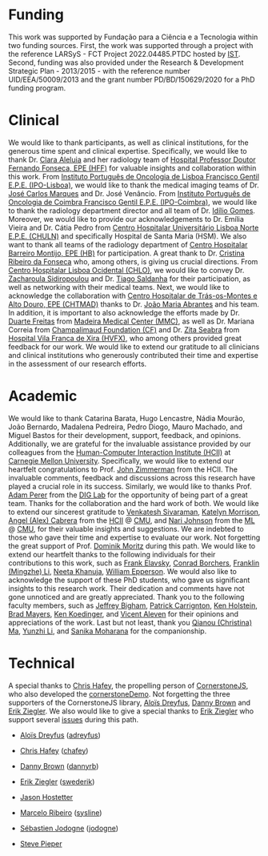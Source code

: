 # Funding

This work was supported by Fundação para a Ciência e a Tecnologia within two funding sources. First, the work was supported through a project with the reference LARSyS - FCT Project 2022.04485.PTDC hosted by [IST](http://tecnico.ulisboa.pt/). Second, funding was also provided under the Research & Development Strategic Plan - 2013/2015 - with the reference number UID/EEA/50009/2013 and the grant number PD/BD/150629/2020 for a PhD funding program.

# Clinical

We would like to thank participants, as well as clinical institutions, for the generous time spent and clinical expertise. Specifically, we would like to thank Dr. [Clara Aleluia](https://www.linkedin.com/in/dra-clara-aleluia-morais-aleluia-98856585/) and her radiology team of [Hospital Professor Doutor Fernando Fonseca, EPE (HFF)](https://hff.min-saude.pt/) for valuable insights and collaboration within this work. From [Instituto Português de Oncologia de Lisboa Francisco Gentil E.P.E. (IPO-Lisboa)](https://www.ipolisboa.min-saude.pt/), we would like to thank the medical imaging teams of Dr. [José Carlos Marques](https://www.linkedin.com/in/jos%C3%A9-carlos-marques-5a62b611a) and Dr. José Venâncio. From [Instituto Português de Oncologia de Coimbra Francisco Gentil E.P.E. (IPO-Coimbra)](https://www.ipocoimbra.min-saude.pt/), we would like to thank the radiology department director and all team of Dr. [Idílio Gomes](https://www.linkedin.com/in/idilio-gomes-b26381a3). Moreover, we would like to provide our acknowledgements to Dr. Emília Vieira and Dr. Cátia Pedro from [Centro Hospitalar Universitário Lisboa Norte E.P.E. (CHULN)](https://www.chln.min-saude.pt/) and specifically Hospital de Santa Maria (HSM). We also want to thank all teams of the radiology department of [Centro Hospitalar Barreiro Montijo, EPE (HB)](http://www.chbm.min-saude.pt/) for participation. A great thank to Dr. [Cristina Ribeiro da Fonseca](https://www.linkedin.com/in/cristina-ribeiro-da-fonseca-7bb43a10b) who, among others, is giving us crucial directions. From [Centro Hospitalar Lisboa Ocidental (CHLO)](https://www.chlo.min-saude.pt/), we would like to convey Dr. [Zacharoula Sidiropoulou](https://www.linkedin.com/in/zacharoula-sidiropoulou-2964a013) and Dr. [Tiago Saldanha](https://www.linkedin.com/in/tiago-saldanha-510007163) for their participation, as well as networking with their medical teams. Next, we would like to acknowledge the collaboration with [Centro Hospitalar de Trás-os-Montes e Alto Douro, EPE (CHTMAD)](https://www.chtmad.min-saude.pt/) thanks to Dr. [João Maria Abrantes](https://www.linkedin.com/in/joaoabrantespt) and his team. In addition, it is important to also acknowledge the efforts made by Dr. [Duarte Freitas](https://www.grupohpa.com/pt/medicos/doctor/duarte-doria-freitas/) from [Madeira Medical Center (MMC)](https://www.grupohpa.com/pt/unidades/madeira/clinicas/madeira-medical-center/), as well as Dr. Mariana Correia from [Champalimaud Foundation (CF)](https://www.fchampalimaud.org) and Dr. [Zita Seabra](https://www.linkedin.com/in/zita-seabra-530ba116) from [Hospital Vila Franca de Xira (HVFX)](https://www.hospitalvilafrancadexira.pt), who among others provided great feedback for our work. We would like to extend our gratitude to all clinicians and clinical institutions who generously contributed their time and expertise in the assessment of our research efforts.

# Academic

We would like to thank Catarina Barata, Hugo Lencastre, Nádia Mourão, João Bernardo, Madalena Pedreira, Pedro Diogo, Mauro Machado, and Miguel Bastos for their development, support, feedback, and opinions. Additionally, we are grateful for the invaluable assistance provided by our colleagues from the [Human-Computer Interaction Institute (HCII)](https://hcii.cmu.edu/) at [Carnegie Mellon University](http://cmu.edu/). Specifically, we would like to extend our heartfelt congratulations to Prof. [John Zimmerman](https://hcii.cmu.edu/people/john-zimmerman) from the HCII. The invaluable comments, feedback and discussions across this research have played a crucial role in its success. Similarly, we would like to thanks Prof. [Adam Perer](https://hcii.cmu.edu/people/adam-perer) from the [DIG Lab](https://dig.cmu.edu/) for the opportunity of being part of a great team. Thanks for the collaboration and the hard work of both. We would like to extend our sincerest gratitude to [Venkatesh Sivaraman](https://hcii.cmu.edu/people/venkatesh-sivaraman), [Katelyn Morrison](https://hcii.cmu.edu/people/katelyn-morrison), [Angel (Alex) Cabrera](https://hcii.cmu.edu/people/angel-alex-cabrera) from the [HCII](https://hcii.cmu.edu/) @ [CMU](https://cmu.edu/), and [Nari Johnson](https://njohnson99.github.io/) from the [ML](https://www.ml.cmu.edu/) @ [CMU](https://cmu.edu/), for their valuable insights and suggestions. We are indebted to those who gave their time and expertise to evaluate our work. Not forgetting the great support of Prof. [Dominik Moritz](https://hcii.cmu.edu/people/dominik-moritz) during this path. We would like to extend our heartfelt thanks to the following individuals for their contributions to this work, such as [Frank Elavsky](https://hcii.cmu.edu/people/frank-elavsky), [Conrad Borchers](https://hcii.cmu.edu/people/conrad-borchers), [Franklin (Mingzhe) Li](https://hcii.cmu.edu/people/franklin-mingzhe-li), [Neeta Khanuja](https://hcii.cmu.edu/people/neeta-khanuja), [William Epperson](https://hcii.cmu.edu/people/william-epperson). We would also like to acknowledge the support of these PhD students, who gave us significant insights to this research work. Their dedication and comments have not gone unnoticed and are greatly appreciated. Thank you to the following faculty  members, such as [Jeffrey Bigham](https://hcii.cmu.edu/people/jeffrey-bigham), [Patrick Carrignton](https://hcii.cmu.edu/people/patrick-carrington), [Ken Holstein](https://hcii.cmu.edu/people/ken-holstein), [Brad Mayers](https://hcii.cmu.edu/people/brad-myers), [Ken Koedinger](https://hcii.cmu.edu/people/ken-koedinger), and [Vicent Aleven](https://hcii.cmu.edu/people/vincent-aleven) for their opinions and appreciations of the work. Last but not least, thank you [Qianou (Christina) Ma](https://hcii.cmu.edu/people/qianou-christina-ma), [Yunzhi Li](https://hcii.cmu.edu/people/yunzhi-li), and [Sanika Moharana](https://hcii.cmu.edu/people/sanika-moharana) for the companionship.

# Technical

A special thanks to [Chris Hafey](https://www.linkedin.com/in/chafey/), the propelling person of [CornerstoneJS](https://cornerstonejs.org/), who also developed the [cornerstoneDemo](https://github.com/chafey/cornerstoneDemo). Not forgetting the three supporters of the CornerstoneJS library, [Aloïs Dreyfus](https://www.linkedin.com/in/alois-dreyfus), [Danny Brown](http://dannyrb.com/) and [Erik Ziegler](https://www.npmjs.com/~swederik). We also would like to give a special thanks to [Erik Ziegler](https://www.npmjs.com/~swederik) who support several [issues](https://groups.google.com/forum/#!forum/cornerstone-platform) during this path.

- [Aloïs Dreyfus](https://www.linkedin.com/in/alois-dreyfus) ([adreyfus](https://github.com/adreyfus))

- [Chris Hafey](https://www.linkedin.com/in/chafey/) ([chafey](https://github.com/chafey))

- [Danny Brown](http://dannyrb.com/) ([dannyrb](https://github.com/dannyrb))

- [Erik Ziegler](https://www.npmjs.com/~swederik) ([swederik](https://github.com/swederik))

- [Jason Hostetter](http://www.jasonhostetter.com/)

- [Marcelo Ribeiro](http://www.sysline.inf.br/) ([sysline](https://github.com/sysline))

- [Sébastien Jodogne](https://www.linkedin.com/in/jodogne/) ([jodogne](https://github.com/jodogne))

- [Steve Pieper](https://lmi.med.harvard.edu/people/steve-pieper)
